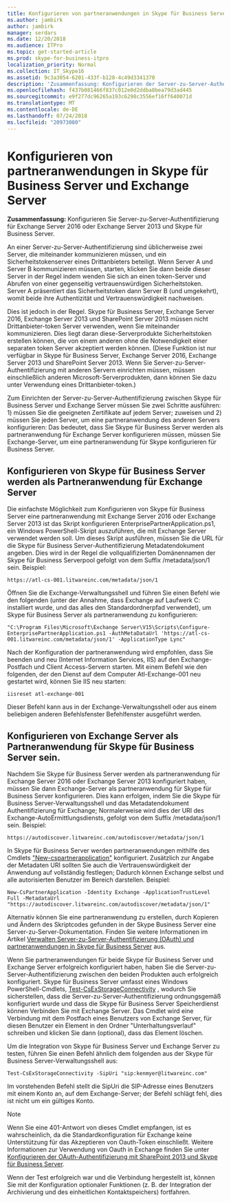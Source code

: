 ```yaml
---
title: Konfigurieren von partneranwendungen in Skype für Business Server 2015 und Exchange Server
ms.author: jambirk
author: jambirk
manager: serdars
ms.date: 12/20/2018
ms.audience: ITPro
ms.topic: get-started-article
ms.prod: skype-for-business-itpro
localization_priority: Normal
ms.collection: IT_Skype16
ms.assetid: 9c3a3054-6201-433f-b128-4c49d3341370
description: 'Zusammenfassung: Konfigurieren der Server-zu-Server-Authentifizierung für Exchange Server 2016 oder Exchange Server 2013 und Skype für Business Server.'
ms.openlocfilehash: f437b081466f837c012e0d2ddba8bea79d3ad445
ms.sourcegitcommit: e9f277dc96265a193c6298c3556ef16ff640071d
ms.translationtype: MT
ms.contentlocale: de-DE
ms.lasthandoff: 07/24/2018
ms.locfileid: "20973080"
---
```

# <a name="configure-partner-applications-in-skype-for-business-server-and-exchange-server"></a>Konfigurieren von partneranwendungen in Skype für Business Server und Exchange Server
 
**Zusammenfassung:** Konfigurieren Sie Server-zu-Server-Authentifizierung für Exchange Server 2016 oder Exchange Server 2013 und Skype für Business Server.
  
An einer Server-zu-Server-Authentifizierung sind üblicherweise zwei Server, die miteinander kommunizieren müssen, und ein Sicherheitstokenserver eines Drittanbieters beteiligt. Wenn Server A und Server B kommunizieren müssen, starten, klicken Sie dann beide dieser Server in der Regel indem wenden Sie sich an einen token-Server und Abrufen von einer gegenseitig vertrauenswürdigen Sicherheitstoken. Server A präsentiert das Sicherheitstoken dann Server B (und umgekehrt), womit beide ihre Authentizität und Vertrauenswürdigkeit nachweisen.
  
Dies ist jedoch in der Regel. Skype für Business Server, Exchange Server 2016, Exchange Server 2013 und SharePoint Server 2013 müssen nicht Drittanbieter-token Server verwenden, wenn Sie miteinander kommunizieren. Dies liegt daran diese-Serverprodukte Sicherheitstoken erstellen können, die von einem anderen ohne die Notwendigkeit einer separaten token Server akzeptiert werden können. (Diese Funktion ist nur verfügbar in Skype für Business Server, Exchange Server 2016, Exchange Server 2013 und SharePoint Server 2013. Wenn Sie Server-zu-Server-Authentifizierung mit anderen Servern einrichten müssen, müssen einschließlich anderen Microsoft-Serverprodukten, dann können Sie dazu unter Verwendung eines Drittanbieter-token.)
  
Zum Einrichten der Server-zu-Server-Authentifizierung zwischen Skype für Business Server und Exchange Server müssen Sie zwei Schritte ausführen: 1) müssen Sie die geeigneten Zertifikate auf jedem Server; zuweisen und 2) müssen Sie jeden Server, um eine partneranwendung des anderen Servers konfigurieren: Das bedeutet, dass Sie Skype für Business Server werden als partneranwendung für Exchange Server konfigurieren müssen, müssen Sie Exchange-Server, um eine partneranwendung für Skype konfigurieren für Business Server.
  
## <a name="configuring-skype-for-business-server-to-be-a-partner-application-for-exchange-server"></a>Konfigurieren von Skype für Business Server werden als Partneranwendung für Exchange Server

Die einfachste Möglichkeit zum Konfigurieren von Skype für Business Server eine partneranwendung mit Exchange Server 2016 oder Exchange Server 2013 ist das Skript konfigurieren EnterprisePartnerApplication.ps1, ein Windows PowerShell-Skript auszuführen, die mit Exchange Server verwendet werden soll. Um dieses Skript ausführen, müssen Sie die URL für die Skype für Business Server-Authentifizierung Metadatendokument angeben. Dies wird in der Regel die vollqualifizierten Domänennamen der Skype für Business Serverpool gefolgt von dem Suffix /metadata/json/1 sein. Beispiel:
  
```
https://atl-cs-001.litwareinc.com/metadata/json/1
```

Öffnen Sie die Exchange-Verwaltungsshell und führen Sie einen Befehl wie den folgenden (unter der Annahme, dass Exchange auf Laufwerk C: installiert wurde, und das alles den Standardordnerpfad verwendet), um Skype für Business Server als partneranwendung zu konfigurieren:
  
```
"C:\Program Files\Microsoft\Exchange Server\V15\Scripts\Configure-EnterprisePartnerApplication.ps1 -AuthMetaDataUrl 'https://atl-cs-001.litwareinc.com/metadata/json/1' -ApplicationType Lync"
```

Nach der Konfiguration der partneranwendung wird empfohlen, dass Sie beenden und neu (Internet Information Services, IIS) auf den Exchange-Postfach und Client Access-Servern starten. Mit einem Befehl wie den folgenden, der den Dienst auf dem Computer Atl-Exchange-001 neu gestartet wird, können Sie IIS neu starten:
  
```
iisreset atl-exchange-001
```

Dieser Befehl kann aus in der Exchange-Verwaltungsshell oder aus einem beliebigen anderen Befehlsfenster Befehlfenster ausgeführt werden.
  
## <a name="configuring-exchange-server-to-be-a-partner-application-for-skype-for-business-server"></a>Konfigurieren von Exchange Server als Partneranwendung für Skype für Business Server sein.

Nachdem Sie Skype für Business Server werden als partneranwendung für Exchange Server 2016 oder Exchange Server 2013 konfiguriert haben, müssen Sie dann Exchange-Server als partneranwendung für Skype für Business Server konfigurieren. Dies kann erfolgen, indem Sie die Skype für Business Server-Verwaltungsshell und das Metadatendokument Authentifizierung für Exchange; Normalerweise wird dies der URI des Exchange-AutoErmittlungsdiensts, gefolgt von dem Suffix /metadata/json/1 sein. Beispiel:
  
```
https://autodiscover.litwareinc.com/autodiscover/metadata/json/1
```

In Skype für Business Server werden partneranwendungen mithilfe des Cmdlets ["New-cspartnerapplication"](https://docs.microsoft.com/powershell/module/skype/new-cspartnerapplication?view=skype-ps) konfiguriert. Zusätzlich zur Angabe der Metadaten URI sollten Sie auch die Vertrauenswürdigkeit der Anwendung auf vollständig festlegen; Dadurch können Exchange selbst und alle autorisierten Benutzer im Bereich darstellen. Beispiel:
  
```
New-CsPartnerApplication -Identity Exchange -ApplicationTrustLevel Full -MetadataUrl "https://autodiscover.litwareinc.com/autodiscover/metadata/json/1"
```

Alternativ können Sie eine partneranwendung zu erstellen, durch Kopieren und Ändern des Skriptcodes gefunden in der Skype Business Server eine Server-zu-Server-Dokumentation. Finden Sie weitere Informationen im Artikel [Verwalten Server-zu-Server-Authentifizierung (OAuth) und partneranwendungen in Skype für Business Server](../../manage/authentication/server-to-server-and-partner-applications.md) aus.
  
Wenn Sie partneranwendungen für beide Skype für Business Server und Exchange Server erfolgreich konfiguriert haben, haben Sie die Server-zu-Server-Authentifizierung zwischen den beiden Produkten auch erfolgreich konfiguriert. Skype für Business Server umfasst eines Windows PowerShell-Cmdlets, [Test-CsExStorageConnectivity](https://docs.microsoft.com/powershell/module/skype/test-csexstorageconnectivity?view=skype-ps) , wodurch Sie sicherstellen, dass die Server-zu-Server-Authentifizierung ordnungsgemäß konfiguriert wurde und dass die Skype für Business Server Speicherdienst können Verbinden Sie mit Exchange Server. Das Cmdlet wird eine Verbindung mit dem Postfach eines Benutzers von Exchange Server, für diesen Benutzer ein Element in den Ordner "Unterhaltungsverlauf" schreiben und klicken Sie dann (optional), dass das Element löschen.
  
Um die Integration von Skype für Business Server und Exchange Server zu testen, führen Sie einen Befehl ähnlich dem folgenden aus der Skype für Business Server-Verwaltungsshell aus:
  
```
Test-CsExStorageConnectivity -SipUri "sip:kenmyer@litwareinc.com"
```

Im vorstehenden Befehl stellt die SipUri die SIP-Adresse eines Benutzers mit einem Konto an, auf dem Exchange-Server; der Befehl schlägt fehl, dies ist nicht um ein gültiges Konto.
  
> [!NOTE]
> Wenn Sie eine 401-Antwort von dieses Cmdlet empfangen, ist es wahrscheinlich, da die Standardkonfiguration für Exchange keine Unterstützung für das Akzeptieren von Oauth-Token einschließt. Weitere Informationen zur Verwendung von Oauth in Exchange finden Sie unter [Konfigurieren der OAuth-Authentifizierung mit SharePoint 2013 und Skype für Business Server](https://go.microsoft.com/fwlink/p/?LinkId=513103). 
  
Wenn der Test erfolgreich war und die Verbindung hergestellt ist, können Sie mit der Konfiguration optionaler Funktionen (z. B. der Integration der Archivierung und des einheitlichen Kontaktspeichers) fortfahren.